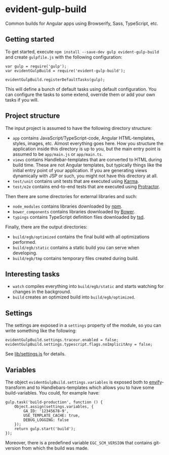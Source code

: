 evident-gulp-build
==================

Common builds for Angular apps using Browserify, Sass, TypeScript, etc.

Getting started
---------------

To get started, execute `npm install --save-dev gulp evident-gulp-build` and create `gulpfile.js`
with the following configuration:

    var gulp = require('gulp');
    var evidentGulpBuild = require('evident-gulp-build');

    evidentGulpBuild.registerDefaultTasks(gulp);

This will define a bunch of default tasks using default configuration. You can configure the tasks
to some extend, override them or add your own tasks if you will.

Project structure
-----------------

The input project is assumed to have the following directory structure:

  - `app` contains JavaScript/TypeScript-code, Angular HTML-templates, styles, images, etc.
     Almost everything goes here. How you structure the application inside this directory is
     up to you, but the main entry point is assumed to be `app/main.js`  or `app/main.ts`.
  - `views` contains Handlebar-templates that are converted to HTML during build time. These
     are not Angular templates, but typically things like the initial entry point of your
     application. If you are generating views dynamically with JSP or such, you might not
     have this directory at all.
  - `test/unit` contains unit tests that are executed using [Karma](http://karma-runner.github.io/).
  - `test/e2e` contains end-to-end tests that are executed using [Protractor](http://angular.github.io/protractor/).

Then there are some directories for external libraries and such:

  - `node_modules` contains libraries downloaded by [npm](https://www.npmjs.com/).
  - `bower_components` contains libraries downloaded by [Bower](http://bower.io/).
  - `typings` contains TypeScript definition files downloaded by [tsd](https://github.com/DefinitelyTyped/tsd).

Finally, there are the output directories:

  - `build/egb/optimized` contains the final build with all optimizations performed.
  - `build/egb/static` contains a static build you can serve when developing.
  - `build/egb/tmp` contains temporary files created during build.

Interesting tasks
-----------------

  - `watch` compiles everything into `build/egb/static` and starts watching for changes in the background.
  - `build` creates an optimized build into `build/egb/optimized`.

Settings
--------

The settings are exposed in a `settings` property of the module, so you can write something like
the following:

    evidentGulpBuild.settings.traceur.enabled = false;
    evidentGulpBuild.settings.typescript.flags.noImplicitAny = false;

See [lib/settings.js](lib/settings.js) for details.

Variables
---------

The object `evidentGulpBuild.settings.variables` is exposed both to [envify](https://github.com/hughsk/envify)-transform
and to Handlebars-templates which allows you to have some build-variables. You could, for example have:

    gulp.task('build-production', function () {
        Object.assign(settings.variables, {
            GA_ID: '12345678-9',
            USE_TEMPLATE_CACHE: true,
            DEBUG_LOGGING: false
        });
        return gulp.start('build');
    });

Moreover, there is a predefined variable `EGC_SCM_VERSION` that contains git-version from which the build was made.
